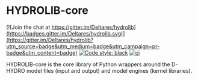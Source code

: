 # HYDROLIB-core
[![Join the chat at https://gitter.im/Deltares/hydrolib](https://badges.gitter.im/Deltares/hydrolib.svg)](https://gitter.im/Deltares/hydrolib?utm_source=badge&utm_medium=badge&utm_campaign=pr-badge&utm_content=badge)
[![Code style: black](https://img.shields.io/badge/code%20style-black-000000.svg)](https://github.com/psf/black)
[![ci](https://github.com/Deltares/HYDROLIB-core/actions/workflows/ci.yml/badge.svg)](https://github.com/Deltares/HYDROLIB-core/actions/workflows/ci.yml)

HYDROLIB-core is the core library of Python wrappers around the D-HYDRO model files (input and output) and model engines (kernel libraries).
